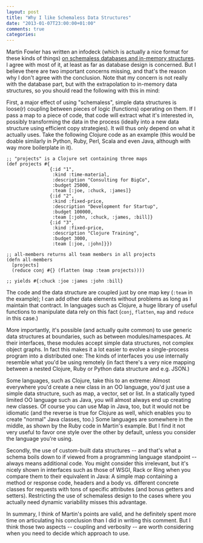 ```yaml
---
layout: post
title: "Why I like Schemaless Data Structures"
date: "2013-01-07T23:00:00+01:00"
comments: true
categories:
---
```


Martin Fowler has written an infodeck (which is actually a nice format for these kinds of things) <a href='http://martinfowler.com/articles/schemaless/'>on schemaless databases and in-memory structures</a>. I agree with most of it, at least as far as database design is concerned. But I believe there are two important concerns missing, and that's the reason why I don't agree with the conclusion. Note that my concern is not really with the database part, but with the extrapolation to in-memory data structures, so you should read the following with this in mind:

First, a major effect of using "schemaless", simple data structures is loose(r) coupling between pieces of logic (functions) operating on them. If I pass a map to a piece of code, that code will extract what it's interested in, possibly transforming the data in the process (ideally into a new data structure using efficient copy strategies). It will thus only depend on what it actually uses. Take the following Clojure code as an example (this would be doable similarly in Python, Ruby, Perl, Scala and even Java, although with way more boilerplate in it).

    ;; "projects" is a Clojure set containing three maps
    (def projects #{
                    {:id "1",
                     :kind :time-material,
                     :description "Consulting for BigCo",
                     :budget 25000,
                     :team [:joe, :chuck, :james]}
                    {:id "2",
                     :kind :fixed-price,
                     :description "Development for Startup",
                     :budget 100000,
                     :team [:john, :chuck, :james, :bill]}
                    {:id "3",
                     :kind :fixed-price,
                     :description "Clojure Training",
                     :budget 3000,
                     :team [:joe, :john]}})

    ;; all-members returns all team members in all projects
    (defn all-members
      [projects]
      (reduce conj #{} (flatten (map :team projects))))

    ;; yields #{:chuck :joe :james :john :bill}

The code and the data structure are coupled just by one map key (`:team` in the example); I can add other data elements without problems as long as I maintain that contract. In languages such as Clojure, a huge library of useful functions to manipulate data rely on this fact (`conj`, `flatten`, `map` and `reduce` in this case.)

More importantly, it's possible (and actually quite common) to use generic data structures at boundaries, such as between modules/namespaces. At their interfaces, these modules accept simple data structures, not complex object graphs. In fact this makes it a lot easier to evolve a single-process program into a distributed one: The kinds of interfaces you use internally resemble what you'd be using remotely (in fact there's a very nice mapping between a nested Clojure, Ruby or Python data structure and e.g. JSON.)

Some languages, such as Clojure, take this to an extreme: Almost everywhere you'd create a new class in an OO language, you'd just use a simple data structure, such as map, a vector, set or list. In a statically typed limited OO language such as Java, you will almost always end up creating new classes. Of course you can use Map in Java, too, but it would not be idiomatic (and the reverse is true for Clojure as well, which enables you to create "normal" Java classes, too.) Some languages are somewhere in the middle, as shown by the Ruby code in Martin's example. But I find it not very useful to favor one style over the other by default, unless you consider the language you're using.

Secondly, the use of custom-built data structures -- and that's what a schema boils down to if viewed from a programming language standpoint -- always means additional code. You might consider this irrelevant, but it's nicely shown in interfaces such as those of WSGI, Rack or Ring when you compare them to their equivalent in Java: A simple map containing a method or response code, headers and a body vs. different concrete classes for requests with tons of specific attributes (and bonus getters and setters). Restricting the use of schemaless design to the cases where you actually need dynamic variability misses this advantage.

In summary, I think of Martin's points are valid, and he definitely spent more time on articulating his conclusion than I did in writing this comment. But I think those two aspects -- coupling and verbosity -- are worth considering when you need to decide which approach to use.
